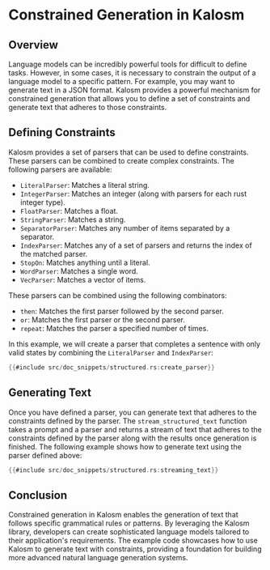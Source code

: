 # Constrained Generation in Kalosm

## Overview

Language models can be incredibly powerful tools for difficult to define tasks. However, in some cases, it is necessary to constrain the output of a language model to a specific pattern. For example, you may want to generate text in a JSON format. Kalosm provides a powerful mechanism for constrained generation that allows you to define a set of constraints and generate text that adheres to those constraints.


## Defining Constraints

Kalosm provides a set of parsers that can be used to define constraints. These parsers can be combined to create complex constraints. The following parsers are available:

- `LiteralParser`: Matches a literal string.
- `IntegerParser`: Matches an integer (along with parsers for each rust integer type).
- `FloatParser`: Matches a float.
- `StringParser`: Matches a string.
- `SeparatorParser`: Matches any number of items separated by a separator.
- `IndexParser`: Matches any of a set of parsers and returns the index of the matched parser.
- `StopOn`: Matches anything until a literal.
- `WordParser`: Matches a single word.
- `VecParser`: Matches a vector of items.

These parsers can be combined using the following combinators:

- `then`: Matches the first parser followed by the second parser.
- `or`: Matches the first parser or the second parser.
- `repeat`: Matches the parser a specified number of times.

In this example, we will create a parser that completes a sentence with only valid states by combining the `LiteralParser` and `IndexParser`:

```rust
{{#include src/doc_snippets/structured.rs:create_parser}}
```

## Generating Text

Once you have defined a parser, you can generate text that adheres to the constraints defined by the parser. The `stream_structured_text` function takes a prompt and a parser and returns a stream of text that adheres to the constraints defined by the parser along with the results once generation is finished. The following example shows how to generate text using the parser defined above:

```rust
{{#include src/doc_snippets/structured.rs:streaming_text}}
```

## Conclusion

Constrained generation in Kalosm enables the generation of text that follows specific grammatical rules or patterns. By leveraging the Kalosm library, developers can create sophisticated language models tailored to their application's requirements. The example code showcases how to use Kalosm to generate text with constraints, providing a foundation for building more advanced natural language generation systems.
